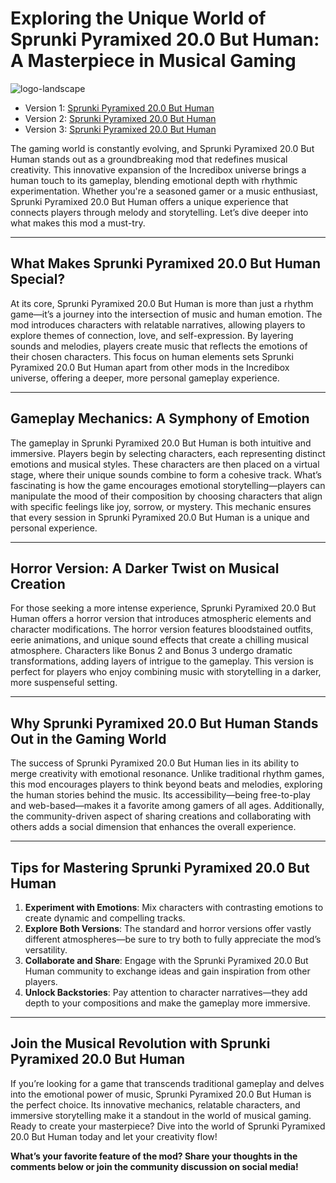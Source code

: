 # Exploring the Unique World of Sprunki Pyramixed 20.0 But Human: A Masterpiece in Musical Gaming

![logo-landscape](https://github.com/user-attachments/assets/4e26be8d-775b-4c6b-8b19-1bc82fe71c1d)


- Version 1: [Sprunki Pyramixed 20.0 But Human](https://sprunki-incredibox.org/game/sprunki-pyramixed-20.0-but-human)
- Version 2: [Sprunki Pyramixed 20.0 But Human](https://sprunki.la/game/sprunki-pyramixed-20.0-but-human)
- Version 3: [Sprunki Pyramixed 20.0 But Human](https://scrunkly.org/game/sprunki-pyramixed-20.0-but-human)


The gaming world is constantly evolving, and Sprunki Pyramixed 20.0 But Human stands out as a groundbreaking mod that redefines musical creativity. This innovative expansion of the Incredibox universe brings a human touch to its gameplay, blending emotional depth with rhythmic experimentation. Whether you're a seasoned gamer or a music enthusiast, Sprunki Pyramixed 20.0 But Human offers a unique experience that connects players through melody and storytelling. Let’s dive deeper into what makes this mod a must-try.

---

## What Makes Sprunki Pyramixed 20.0 But Human Special?

At its core, Sprunki Pyramixed 20.0 But Human is more than just a rhythm game—it’s a journey into the intersection of music and human emotion. The mod introduces characters with relatable narratives, allowing players to explore themes of connection, love, and self-expression. By layering sounds and melodies, players create music that reflects the emotions of their chosen characters. This focus on human elements sets Sprunki Pyramixed 20.0 But Human apart from other mods in the Incredibox universe, offering a deeper, more personal gameplay experience.

---

## Gameplay Mechanics: A Symphony of Emotion

The gameplay in Sprunki Pyramixed 20.0 But Human is both intuitive and immersive. Players begin by selecting characters, each representing distinct emotions and musical styles. These characters are then placed on a virtual stage, where their unique sounds combine to form a cohesive track. What’s fascinating is how the game encourages emotional storytelling—players can manipulate the mood of their composition by choosing characters that align with specific feelings like joy, sorrow, or mystery. This mechanic ensures that every session in Sprunki Pyramixed 20.0 But Human is a unique and personal experience.

---

## Horror Version: A Darker Twist on Musical Creation

For those seeking a more intense experience, Sprunki Pyramixed 20.0 But Human offers a horror version that introduces atmospheric elements and character modifications. The horror version features bloodstained outfits, eerie animations, and unique sound effects that create a chilling musical atmosphere. Characters like Bonus 2 and Bonus 3 undergo dramatic transformations, adding layers of intrigue to the gameplay. This version is perfect for players who enjoy combining music with storytelling in a darker, more suspenseful setting.

---

## Why Sprunki Pyramixed 20.0 But Human Stands Out in the Gaming World

The success of Sprunki Pyramixed 20.0 But Human lies in its ability to merge creativity with emotional resonance. Unlike traditional rhythm games, this mod encourages players to think beyond beats and melodies, exploring the human stories behind the music. Its accessibility—being free-to-play and web-based—makes it a favorite among gamers of all ages. Additionally, the community-driven aspect of sharing creations and collaborating with others adds a social dimension that enhances the overall experience.

---

## Tips for Mastering Sprunki Pyramixed 20.0 But Human

1. **Experiment with Emotions**: Mix characters with contrasting emotions to create dynamic and compelling tracks.  
2. **Explore Both Versions**: The standard and horror versions offer vastly different atmospheres—be sure to try both to fully appreciate the mod’s versatility.  
3. **Collaborate and Share**: Engage with the Sprunki Pyramixed 20.0 But Human community to exchange ideas and gain inspiration from other players.  
4. **Unlock Backstories**: Pay attention to character narratives—they add depth to your compositions and make the gameplay more immersive.  

---

## Join the Musical Revolution with Sprunki Pyramixed 20.0 But Human

If you’re looking for a game that transcends traditional gameplay and delves into the emotional power of music, Sprunki Pyramixed 20.0 But Human is the perfect choice. Its innovative mechanics, relatable characters, and immersive storytelling make it a standout in the world of musical gaming. Ready to create your masterpiece? Dive into the world of Sprunki Pyramixed 20.0 But Human today and let your creativity flow!

**What’s your favorite feature of the mod? Share your thoughts in the comments below or join the community discussion on social media!**
